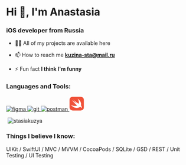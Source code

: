<h1 align="leading">Hi 🖖, I'm Anastasia</h1>
<h3 align="leading">iOS developer from Russia</h3>

- 👨‍💻 All of my projects are available here

- 📫 How to reach me **kuzina-sta@mail.ru**

- ⚡ Fun fact **I think I'm funny**



<h3 align="left">Languages and Tools:</h3>
<p align="left"> <a href="https://www.figma.com/" target="_blank" rel="noreferrer"> <img src="https://www.vectorlogo.zone/logos/figma/figma-icon.svg" alt="figma" width="40" height="40"/> </a> <a href="https://git-scm.com/" target="_blank" rel="noreferrer"> <img src="https://www.vectorlogo.zone/logos/git-scm/git-scm-icon.svg" alt="git" width="40" height="40"/> </a> <a href="https://postman.com" target="_blank" rel="noreferrer"> <img src="https://www.vectorlogo.zone/logos/getpostman/getpostman-icon.svg" alt="postman" width="40" height="40"/> </a> <a href="https://developer.apple.com/swift/" target="_blank" rel="noreferrer"> <img src="https://raw.githubusercontent.com/devicons/devicon/master/icons/swift/swift-original.svg" alt="swift" width="40" height="40"/> </a> </p>

<p>&nbsp;<img align="center" src="https://github-readme-stats.vercel.app/api?username=stasiakuzya&show_icons=true&locale=en" alt="stasiakuzya" /></p>

<h3 align="left">Things I believe I know:</h3>
UIKit / SwiftUI / MVC / MVVM / CocoaPods / SQLite / GSD / REST / Unit Testing / UI Testing
